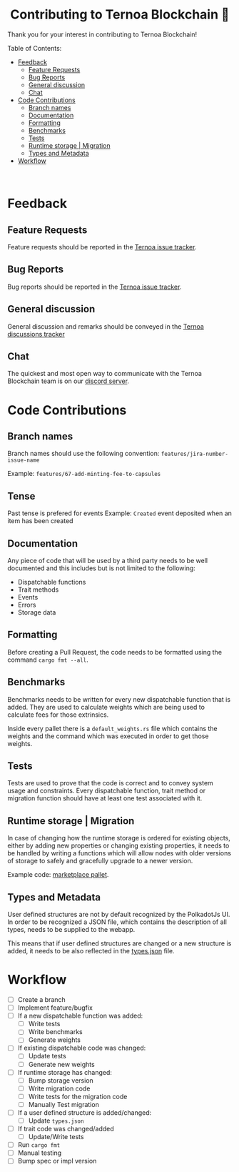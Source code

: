 <h1 align="center">
    Contributing to Ternoa Blockchain 🚀
</h1>

Thank you for your interest in contributing to Ternoa Blockchain!

Table of Contents:

- [Feedback](#feedback)
  - [Feature Requests](#feature-requests)
  - [Bug Reports](#bug-reports)
  - [General discussion](#general-discussion)
  - [Chat](#chat)
- [Code Contributions](#code-contributions)
  - [Branch names](#branch-names)
  - [Documentation](#documentation)
  - [Formatting](#formatting)
  - [Benchmarks](#benchmarks)
  - [Tests](#tests)
  - [Runtime storage | Migration](#runtime-storage--migration)
  - [Types and Metadata](#types-and-metadata)
- [Workflow](#workflow)

</br>

# Feedback

## Feature Requests
Feature requests should be reported in the
[Ternoa issue tracker](https://github.com/capsule-corp-ternoa/chain/issues). 

## Bug Reports
Bug reports should be reported in the
[Ternoa issue tracker](https://github.com/capsule-corp-ternoa/chain/issues).

## General discussion
General discussion and remarks should be conveyed in the [Ternoa discussions tracker](https://github.com/capsule-corp-ternoa/chain/discussions)

## Chat
The quickest and most open way to communicate with the Ternoa Blockchain team is on our [discord server]("https://discord.gg/cNZTGtGJNR"). 

# Code Contributions

## Branch names
Branch names should use the following convention: `features/jira-number-issue-name`

Example: `features/67-add-minting-fee-to-capsules`

## Tense

Past tense is prefered for events
Example: `Created` event deposited when an item has been created

## Documentation
Any piece of code that will be used by a third party needs to be well documented and this includes but is not limited to the following:
- Dispatchable functions
- Trait methods
- Events
- Errors
- Storage data

## Formatting
Before creating a Pull Request, the code needs to be formatted using the command `cargo fmt --all`. 

## Benchmarks
Benchmarks needs to be written for every new dispatchable function that is added. They are used to calculate weights which are being used to calculate fees for those extrinsics. 

Inside every pallet there is a `default_weights.rs` file which contains the weights and the command which was executed in order to get those weights.

## Tests
Tests are used to prove that the code is correct and to convey system usage and constraints. Every dispatchable function, trait method or migration function should have at least one test associated with it.

## Runtime storage | Migration
In case of changing how the runtime storage is ordered for existing objects, either by adding new properties or changing existing properties, it needs to be handled by writing a functions which will allow nodes with older versions of storage to safely and gracefully upgrade to a newer version.

Example code: [marketplace pallet](pallets/marketplace/src/migrations/v6.rs).

## Types and Metadata
User defined structures are not by default recognized by the PolkadotJs UI. In order to be recognized a JSON file, which contains the description of all types, needs to be supplied to the webapp.

This means that if user defined structures are changed or a new structure is added, it needs to be also reflected in the [types.json](types.json) file. 

# Workflow

- [ ] Create a branch
- [ ] Implement feature/bugfix
- [ ] If a new dispatchable function was added:
  - [ ] Write tests
  - [ ] Write benchmarks
  - [ ] Generate weights
- [ ] If existing dispatchable code was changed:
  - [ ] Update tests
  - [ ] Generate new weights
- [ ] If runtime storage has changed:
  - [ ] Bump storage version
  - [ ] Write migration code
  - [ ] Write tests for the migration code
  - [ ] Manually Test migration
- [ ] If a user defined structure is added/changed:
  - [ ] Update `types.json`
- [ ] If trait code was changed/added
  - [ ] Update/Write tests
- [ ] Run `cargo fmt`
- [ ] Manual testing
- [ ] Bump spec or impl version